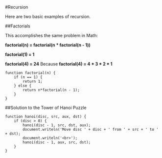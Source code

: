#Recursion

Here are two basic examples of recursion.

##Factorials

This accomplishes the same problem in Math:

**factorial(n) = factorial(n \* factorial(n - 1))**

**factorial(1) = 1**

**factorial(4) = 24** Because **factorial(4) = 4 \* 3 \* 2 \* 1**

```
function factorial(n) {
	if (n == 1) {
		return 1;
	} else {
		return n*factorial(n - 1);
	}
}
```

##Solution to the Tower of Hanoi Puzzle


```
function hanoi(disc, src, aux, dst) {
	if (disc > 0) {
		hanoi(disc - 1, src, dst, aux);
		document.writeln('Move disc ' + disc + ' from ' + src + ' to ' + dst);
		document.writeln('<br>');
		hanoi(disc - 1, aux, src, dst);
	}
}
```